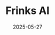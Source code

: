 ---  
layout: startup_page  
title: "Frinks AI"  
id: "frinks.ai"  
permalink: "/frinksaifrinks.ai05272025/"  
website: "https://frinks.ai/"  
funding_round: "Pre-Series A"  
funding_amount: "$5.4M"  
investors: "Prime Venture Partners, Chiratae Ventures, Navam Capital, Ashok Atluri"  
about: "Frinks AI is a deep-tech startup developing next-generation Vision AI systems to automate and elevate quality control in manufacturing. Their platform uses foundational vision models to improve product quality, reduce defects, and increase efficiency on the factory floor across various industries."  
markets: "AI, Manufacturing, Artificial Intelligence (AI), Quality Assurance, Software"  
hq: "Bengaluru, Karnataka, India"  
founded_year: "2020"  
linkedin: "https://www.linkedin.com/company/frinksai"  
twitter: "https://twitter.com/FrinksAI"  
instagram: ""  
facebook: ""  
crunchbase: "https://www.crunchbase.com/organization/frinks-ai"  
pitchbook: "https://pitchbook.com/profiles/company/527427-55"  

date_display: "27-May-2025"  
date: "2025-05-27"

# SEO Optimization  
meta_title: "Frinks AI - Pre-Series A Funding ($5.4M)"  
meta_description: "Frinks AI, Frinks AI is a deep-tech startup developing next-generation Vision AI systems to automate and elevate quality control in manufacturing. Their platform..."  
meta_keywords: "Frinks AI, AI, Manufacturing, Artificial Intelligence (AI), Quality Assurance, Software, Pre-Series A funding"  
canonical_url: "https://startup.projectstartups.com/frinksaifrinks.ai05272025/"  
---